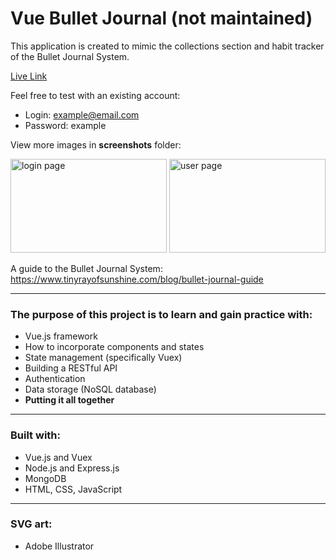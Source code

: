 # Vue Bullet Journal (not maintained)

This application is created to mimic the collections section and habit tracker of the Bullet Journal System.

[Live Link](https://vue-bullet-journal-vkwho.herokuapp.com/)

Feel free to test with an existing account: <br>

- Login: example@email.com
- Password: example

View more images in **screenshots** folder:

<img src="screenshots/desktop-1.png" alt="login page" width="250" height="150"/>
<img src="screenshots/desktop-2.png" alt="user page" width="250" height="150"/>

A guide to the Bullet Journal System: <br>
https://www.tinyrayofsunshine.com/blog/bullet-journal-guide

---

### The purpose of this project is to learn and gain practice with:

- Vue.js framework
- How to incorporate components and states
- State management (specifically Vuex)
- Building a RESTful API
- Authentication
- Data storage (NoSQL database)
- **Putting it all together**

---

### Built with:

- Vue.js and Vuex
- Node.js and Express.js
- MongoDB
- HTML, CSS, JavaScript

---

### SVG art:

- Adobe Illustrator
